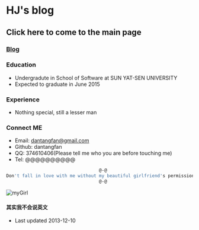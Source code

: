 HJ's blog
=========
## Click here to come to the main page
### [Blog](http://dantangfan.github.io/blog)

### Education
* Undergradute in School of Software at SUN YAT-SEN UNIVERSITY
* Expected to graduate in June 2015

### Experience
* Nothing special, still a lesser man

### Connect ME
* Email: dantangfan@gmail.com
* Github: dantangfan
* QQ: 374610406(Please tell me who you are before touching me)
* Tel: @@@@@@@@@@

```bash
                                   @-@
Don't fall in love with me without my beautiful girlfriend's permission.
                                   @-@
```
![myGirl](https://dantangfan/dantangfan.github.com/images/homepage/mygirl.png)

#### 其实我不会说英文
* Last updated 2013-12-10
